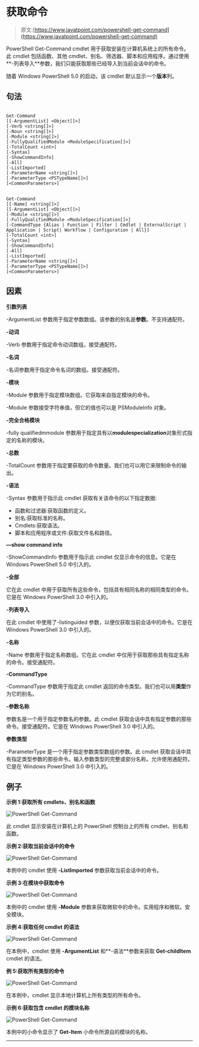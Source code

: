 # 获取命令

> 原文:[https://www.javatpoint.com/powershell-get-command](https://www.javatpoint.com/powershell-get-command)

PowerShell Get-Command cmdlet 用于获取安装在计算机系统上的所有命令。此 cmdlet 包括函数、其他 cmdlet、别名、筛选器、脚本和应用程序。通过使用**-列表导入**参数，我们只能获取那些已经导入到当前会话中的命令。

随着 Windows PowerShell 5.0 的启动，该 cmdlet 默认显示一个**版本**列。

## 句法

```

Get-Command 
[[-ArgumentList] <Object[]>] 
[-Verb <string[]>] 
[-Noun <string[]>] 
[-Module <string[]>]
[-FullyQualifiedModule <ModuleSpecification[]>] 
[-TotalCount <int>] 
[-Syntax] 
[-ShowCommandInfo] 
[-All]
[-ListImported] 
[-ParameterName <string[]>] 
[-ParameterType <PSTypeName[]>]  
[<CommonParameters>]

```

```

Get-Command 
[[-Name] <string[]>] 
[[-ArgumentList] <Object[]>] 
[-Module <string[]>] 
[-FullyQualifiedModule <ModuleSpecification[]>] 
[-CommandType {Alias | Function | Filter | Cmdlet | ExternalScript | Application | Script| Workflow | Configuration | All}] 
[-TotalCount <int>] 
[-Syntax] 
[-ShowCommandInfo] 
[-All] 
[-ListImported]
[-ParameterName <string[]>] 
[-ParameterType <PSTypeName[]>]  
[<CommonParameters>]

```

## 因素

**引数列表**

-ArgumentList 参数用于指定参数数组。该参数的别名是**参数**。不支持通配符。

**-动词**

-Verb 参数用于指定命令动词数组。接受通配符。

**-名词**

-名词参数用于指定命令名词的数组。接受通配符。

**-模块**

-Module 参数用于指定模块数组。它获取来自指定模块的命令。

-Module 参数接受字符串值，但它的值也可以是 PSModuleInfo 对象。

**-完全合格模块**

-fully qualifiedmmodule 参数用于指定具有以**modulespecialization**对象形式指定的名称的模块。

**-总数**

-TotalCount 参数用于指定要获取的命令数量。我们也可以用它来限制命令的输出。

**-语法**

-Syntax 参数用于指示此 cmdlet 获取有关该命令的以下指定数据:

*   函数和过滤器:获取函数的定义。
*   别名:获取标准的名称。
*   Cmdlets:获取语法。
*   脚本和应用程序或文件:获取文件名和路径。

**—show command info**

-ShowCommandInfo 参数用于指示此 cmdlet 仅显示命令的信息。它是在 Windows PowerShell 5.0 中引入的。

**-全部**

它在此 cmdlet 中用于获取所有这些命令，包括具有相同名称的相同类型的命令。它是在 Windows PowerShell 3.0 中引入的。

**-列表导入**

在此 cmdlet 中使用了-listinguided 参数，以便仅获取当前会话中的命令。它是在 Windows PowerShell 3.0 中引入的。

**-名称**

-Name 参数用于指定名称数组。它在此 cmdlet 中仅用于获取那些具有指定名称的命令。接受通配符。

**-CommandType**

-CommandType 参数用于指定此 cmdlet 返回的命令类型。我们也可以用**类型**作为它的别名。

**-参数名称**

参数名是一个用于指定参数名的参数。此 cmdlet 获取会话中具有指定参数的那些命令。接受通配符。它是在 Windows PowerShell 3.0 中引入的。

**参数类型**

-ParameterType 是一个用于指定参数类型数组的参数。此 cmdlet 获取会话中具有指定类型参数的那些命令。输入参数类型的完整或部分名称。允许使用通配符。它是在 Windows PowerShell 3.0 中引入的。

## 例子

**示例 1:获取所有 cmdlets、别名和函数**

![PowerShell Get-Command](img/0ac2e0bf95eb716f570e4eb558a0b75c.png)

此 cmdlet 显示安装在计算机上的 PowerShell 控制台上的所有 cmdlet、别名和函数。

**示例 2:获取当前会话中的命令**

![PowerShell Get-Command](img/717657f1d34aa811ae4ba96a86d489ef.png)

本例中的 cmdlet 使用 **-ListImported** 参数获取当前会话中的命令。

**示例 3:在模块中获取命令**

![PowerShell Get-Command](img/c8cc8b9b26fe41a4fd1399e293c32a3d.png)

本例中的 cmdlet 使用 **-Module** 参数来获取微软中的命令。实用程序和微软。安全模块。

**示例 4:获取任何 cmdlet 的语法**

![PowerShell Get-Command](img/589e2f50cbc49a3158338aef8bbc3ca5.png)

在本例中，cmdlet 使用 **-ArgumentList** 和**-语法**参数来获取 **Get-childItem** cmdlet 的语法。

**例 5:获取所有类型的命令**

![PowerShell Get-Command](img/ab072cca1f674562065d3fee695b76f5.png)

在本例中，cmdlet 显示本地计算机上所有类型的所有命令。

**示例 6:获取包含 cmdlet 的模块名称**

![PowerShell Get-Command](img/dd145fdba221381be2129af3d3b97a99.png)

本例中的小命令显示了 **Get-Item** 小命令所源自的模块的名称。

* * *